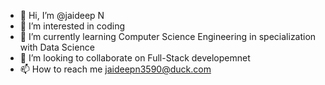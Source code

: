 - 👋 Hi, I’m @jaideep N
- 👀 I’m interested in coding
- 🌱 I’m currently learning Computer Science Engineering in specialization with Data Science
- 💞️ I’m looking to collaborate on Full-Stack developemnet
- 📫 How to reach me jaideepn3590@duck.com

<!---
jaideepn-09/jaideepn-09 is a ✨ special ✨ repository because its `README.md` (this file) appears on your GitHub profile.
You can click the Preview link to take a look at your changes.
--->
